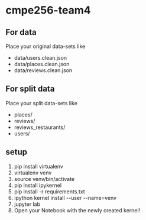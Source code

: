 # cmpe256-team4

## For data
Place your original data-sets like
- data/users.clean.json
- data/places.clean.json
- data/reviews.clean.json

## For split data
Place your split data-sets like
- places/
- reviews/
- reviews_restaurants/
- users/

## setup
1. pip install virtualenv
2. virtualenv venv
3. source venv/bin/activate
4. pip install ipykernel
5. pip install -r requirements.txt
6. ipython kernel install --user --name=venv
7. jupyter lab
8. Open your Notebook with the newly created kernel!
